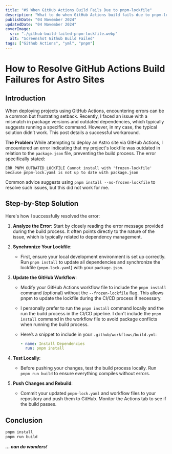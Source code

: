 ```yaml
---
title: "#9 When GitHub Actions Build Fails Due to pnpm-lockfile"
description: "What to do when GitHub Actions build fails due to pnpm-lockfile and github suggests to run pnpm no frozen-lockfile"
publishDate: "04 November 2024"
updatedDate: "04 November 2024"
coverImage:
  src: "./github-build-failed-pnpm-lockfile.webp"
  alt: "Screenshot Github Build Failed"
tags: ["Github Actions", "yml", "pnpm"]
---
```


# How to Resolve GitHub Actions Build Failures for Astro Sites

## Introduction
When deploying projects using GitHub Actions, encountering errors can be a common but frustrating setback. Recently, I faced an issue with a mismatch in package versions and outdated dependencies, which typically suggests running a specific command. However, in my case, the typical solution didn’t work. This post details a successful workaround.

**The Problem**
While attempting to deploy an Astro site via GitHub Actions, I encountered an error indicating that my project's lockfile was outdated in relation to the `package.json` file, preventing the build process. The error specifically stated:

```
ERR_PNPM_OUTDATED_LOCKFILE Cannot install with 'frozen-lockfile' because pnpm-lock.yaml is not up to date with package.json
```

Common advice suggests using `pnpm install --no-frozen-lockfile` to resolve such issues, but this did not work for me.

## Step-by-Step Solution
Here's how I successfully resolved the error:

1. **Analyze the Error**: Start by closely reading the error message provided during the build process. It often points directly to the nature of the issue, which is typically related to dependency management.

2. **Synchronize Your Lockfile**:
   - First, ensure your local development environment is set up correctly. Run `pnpm install` to update all dependencies and synchronize the lockfile (`pnpm-lock.yaml`) with your `package.json`.

3. **Update the GitHub Workflow**:
   - Modify your GitHub Actions workflow file to include the `pnpm install` command (optional) without the `--frozen-lockfile` flag. This allows pnpm to update the lockfile during the CI/CD process if necessary.
   - I personally prefer to run the `pnpm install` command locally and the run the build process in the CI/CD pipeline. I don't include the `pnpm install` command in the workflow file to avoid package conflicts when running the build process.
   - Here’s a snippet to include in your `.github/workflows/build.yml`:

     ```yaml
     - name: Install Dependencies
       run: pnpm install
     ```

4. **Test Locally**:
   - Before pushing your changes, test the build process locally. Run `pnpm run build` to ensure everything compiles without errors.

5. **Push Changes and Rebuild**:
   - Commit your updated `pnpm-lock.yaml` and workflow files to your repository and push them to GitHub. Monitor the Actions tab to see if the build passes.

## Conclusion

```bash
pnpm install
pnpm run build
```

***... can do wonders!***

